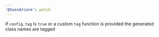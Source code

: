 ```yaml
---
'@twind/core': patch
---
```


if `config.tag` is `true` or a custom `tag` function is provided the generated class names are tagged
